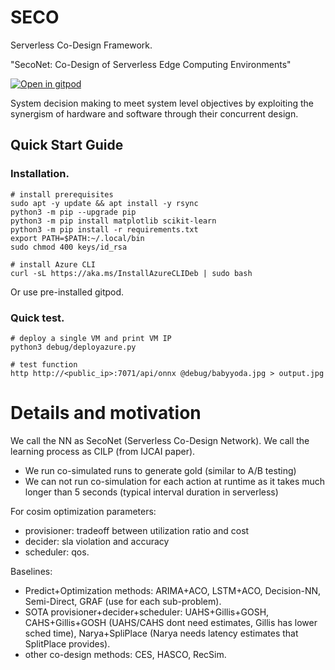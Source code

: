 # SECO

Serverless Co-Design Framework.

"SecoNet: Co-Design of Serverless Edge Computing Environments"

<a href="https://gitpod.io/#https://github.com/shreshthtuli/SECO/">
    <img src="https://gitpod.io/button/open-in-gitpod.svg" alt="Open in gitpod">
  </a>

System decision making to meet system level objectives by exploiting the synergism of hardware and software through their concurrent design.

## Quick Start Guide

### Installation.

```console
# install prerequisites
sudo apt -y update && apt install -y rsync
python3 -m pip --upgrade pip
python3 -m pip install matplotlib scikit-learn
python3 -m pip install -r requirements.txt
export PATH=$PATH:~/.local/bin
sudo chmod 400 keys/id_rsa

# install Azure CLI
curl -sL https://aka.ms/InstallAzureCLIDeb | sudo bash
```

Or use pre-installed gitpod.

### Quick test.

```console
# deploy a single VM and print VM IP
python3 debug/deployazure.py

# test function
http http://<public_ip>:7071/api/onnx @debug/babyyoda.jpg > output.jpg
```

# Details and motivation

We call the NN as SecoNet (Serverless Co-Design Network). We call the learning process as CILP (from IJCAI paper).

- We run co-simulated runs to generate gold (similar to A/B testing)
- We can not run co-simulation for each action at runtime as it takes much longer than 5 seconds (typical interval duration in serverless)

For cosim optimization parameters:

- provisioner: tradeoff between utilization ratio and cost
- decider: sla violation and accuracy
- scheduler: qos.

Baselines:

- Predict+Optimization methods: ARIMA+ACO, LSTM+ACO, Decision-NN, Semi-Direct, GRAF (use for each sub-problem).
- SOTA provisioner+decider+scheduler: UAHS+Gillis+GOSH, CAHS+Gillis+GOSH (UAHS/CAHS dont need estimates, Gillis has lower sched time), Narya+SpliPlace (Narya needs latency estimates that SplitPlace provides).
- other co-design methods: CES, HASCO, RecSim.

